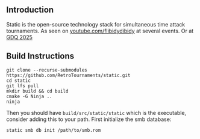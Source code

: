 Introduction
------------

Static is the open-source technology stack for simultaneous time attack tournaments.
As seen on [youtube.com/flibidydibidy](https://www.youtube.com/@flibidydibidy) at several events.
Or at [GDQ 2025](https://www.youtube.com/watch?v=G0ONr2lloM0)


Build Instructions
------------------

```
git clone --recurse-submodules https://github.com/RetroTournaments/static.git
cd static
git lfs pull
mkdir build && cd build
cmake -G Ninja ..
ninja
```

Then you should have `build/src/static/static` which is the executable, consider adding this to your path.
First initialize the smb database:

```
static smb db init /path/to/smb.rom
```
